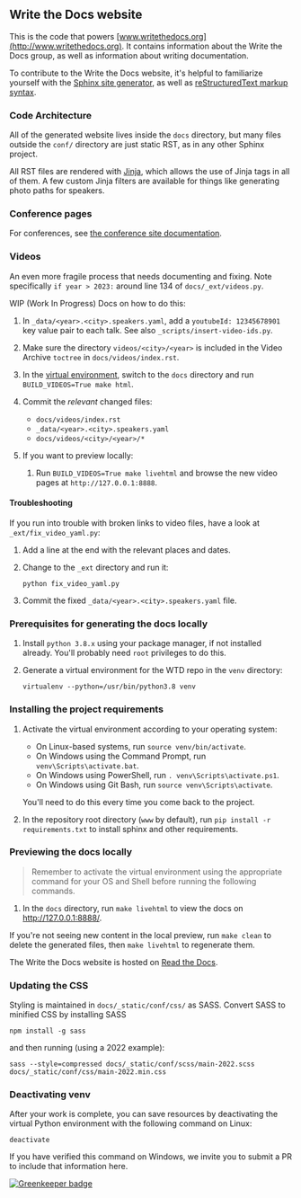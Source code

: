 ## Write the Docs website

This is the code that powers [www.writethedocs.org](http://www.writethedocs.org). It contains information about the Write the Docs group, as well as information about writing documentation.

To contribute to the Write the Docs website, it's helpful to familiarize yourself with the [Sphinx site generator](https://www.sphinx-doc.org/), as well as [reStructuredText markup syntax](https://www.sphinx-doc.org/en/stable/rest.html).

### Code Architecture

All of the generated website lives inside the `docs` directory, but many files outside the `conf/` directory are just static RST, as in any other Sphinx project.

All RST files are rendered with [Jinja](https://jinja.palletsprojects.com/), which allows the use of Jinja tags in all of them. A few custom Jinja filters are available for things like generating photo paths for speakers.

### Conference pages

For conferences, see [the conference site documentation](https://www.writethedocs.org/organizer-guide/confs/website/).

### Videos

An even more fragile process that needs documenting and fixing. Note specifically `if year > 2023:` around line 134 of `docs/_ext/videos.py`.

WIP (Work In Progress) Docs on how to do this:

1. In `_data/<year>.<city>.speakers.yaml`, add a `youtubeId: 12345678901` key value pair to each talk. See also `_scripts/insert-video-ids.py`.

2. Make sure the directory `videos/<city>/<year>` is included in the Video Archive `toctree` in `docs/videos/index.rst`.

3. In the [virtual environment](#prerequisites-for-generating-the-docs-locally), switch to the `docs` directory and run `BUILD_VIDEOS=True make html`.

4. Commit the *relevant* changed files:

   * `docs/videos/index.rst`
   * `_data/<year>.<city>.speakers.yaml`
   * `docs/videos/<city>/<year>/*`

5. If you want to preview locally:

    1. Run `BUILD_VIDEOS=True make livehtml` and browse the new video pages at `http://127.0.0.1:8888`.

#### Troubleshooting

If you run into trouble with broken links to video files, have a look at `_ext/fix_video_yaml.py`:

1. Add a line at the end with the relevant places and dates.

2. Change to the `_ext` directory and run it:

   `python fix_video_yaml.py`

3. Commit the fixed `_data/<year>.<city>.speakers.yaml` file.

### Prerequisites for generating the docs locally

1. Install `python 3.8.x` using your package manager, if not installed already. You'll probably need `root` privileges to do this.

2. Generate a virtual environment for the WTD repo in the `venv` directory:

    `virtualenv --python=/usr/bin/python3.8 venv`

### Installing the project requirements

1. Activate the virtual environment according to your operating system:

    * On Linux-based systems, run `source venv/bin/activate`.
    * On Windows using the Command Prompt, run `venv\Scripts\activate.bat`.
    * On Windows using PowerShell, run `. venv\Scripts\activate.ps1`.
    * On Windows using Git Bash, run `source venv\Scripts\activate`.

    You'll need to do this every time you come back to the project.

2. In the repository root directory (`www` by default), run `pip install -r requirements.txt` to install sphinx and other requirements.

### Previewing the docs locally

> Remember to activate the virtual environment using the appropriate command for your OS and Shell before running the following commands.

1. In the `docs` directory, run `make livehtml` to view the docs on <http://127.0.0.1:8888/>.

If you're not seeing new content in the local preview, run `make clean` to delete the generated files, then `make livehtml` to regenerate them.

The Write the Docs website is hosted on [Read the Docs](https://readthedocs.org/projects/writethedocs-www).

### Updating the CSS

Styling is maintained in `docs/_static/conf/css/` as SASS. Convert SASS to minified CSS by installing SASS

```
npm install -g sass
```

 and then running (using a 2022 example):

```
sass --style=compressed docs/_static/conf/scss/main-2022.scss docs/_static/conf/css/main-2022.min.css
```

### Deactivating venv

After your work is complete, you can save resources by deactivating the
virtual Python environment with the following command on Linux:

`deactivate`

If you have verified this command on Windows, we invite you to submit a PR to include that information here.

[![Greenkeeper badge](https://badges.greenkeeper.io/writethedocs/www.svg)](https://greenkeeper.io/)
